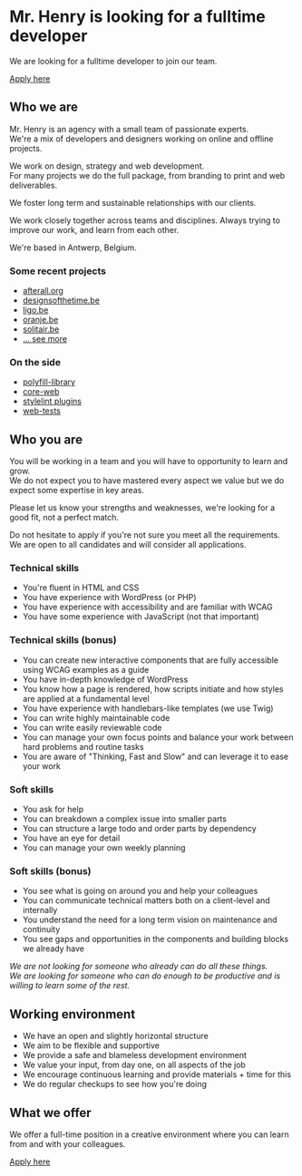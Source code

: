 # Mr. Henry is looking for a fulltime developer

We are looking for a fulltime developer to join our team.

[Apply here](mailto:jobs@mrhenry.be)

## Who we are

Mr. Henry is an agency with a small team of passionate experts.  
We're a mix of developers and designers working on online and offline projects.  

We work on design, strategy and web development.  
For many projects we do the full package, from branding to print and web deliverables.

We foster long term and sustainable relationships with our clients.

We work closely together across teams and disciplines. Always trying to improve our work, and learn from each other.

We're based in Antwerp, Belgium.

### Some recent projects

- [afterall.org](https://www.afterall.org/)
- [designsofthetime.be](https://www.designsofthetime.be/)
- [ligo.be](https://www.ligo.be/)
- [oranje.be](https://www.oranje.be/)
- [solitair.be](https://www.solitair.be/)
- [... see more](https://www.mrhenry.be/work/all/)

### On the side

- [polyfill-library](https://github.com/mrhenry/polyfill-library)
- [core-web](https://github.com/mrhenry/core-web)
- [stylelint plugins](https://github.com/mrhenry/stylelint-mrhenry)
- [web-tests](https://github.com/mrhenry/web-tests)

## Who you are

You will be working in a team and you will have to opportunity to learn and grow.  
We do not expect you to have mastered every aspect we value but we do expect some expertise in key areas.

Please let us know your strengths and weaknesses, we're looking for a good fit, not a perfect match.

Do not hesitate to apply if you're not sure you meet all the requirements.  
We are open to all candidates and will consider all applications.

### Technical skills
- You're fluent in HTML and CSS
- You have experience with WordPress (or PHP)
- You have experience with accessibility and are familiar with WCAG
- You have some experience with JavaScript (not that important)

### Technical skills (bonus)
- You can create new interactive components that are fully accessible using WCAG examples as a guide
- You have in-depth knowledge of WordPress
- You know how a page is rendered, how scripts initiate and how styles are applied at a fundamental level
- You have experience with handlebars-like templates (we use Twig)
- You can write highly maintainable code
- You can write easily reviewable code
- You can manage your own focus points and balance your work between hard problems and routine tasks
- You are aware of "Thinking, Fast and Slow" and can leverage it to ease your work

### Soft skills
- You ask for help
- You can breakdown a complex issue into smaller parts
- You can structure a large todo and order parts by dependency
- You have an eye for detail
- You can manage your own weekly planning

### Soft skills (bonus)
- You see what is going on around you and help your colleagues
- You can communicate technical matters both on a client-level and internally 
- You understand the need for a long term vision on maintenance and continuity
- You see gaps and opportunities in the components and building blocks we already have

_We are not looking for someone who already can do all these things._  
_We are looking for someone who can do enough to be productive and is willing to learn some of the rest._

## Working environment

- We have an open and slightly horizontal structure
- We aim to be flexible and supportive
- We provide a safe and blameless development environment
- We value your input, from day one, on all aspects of the job
- We encourage continuous learning and provide materials + time for this
- We do regular checkups to see how you're doing

## What we offer

We offer a full-time position in a creative environment where you can learn from and with your colleagues.

[Apply here](mailto:jobs@mrhenry.be)
